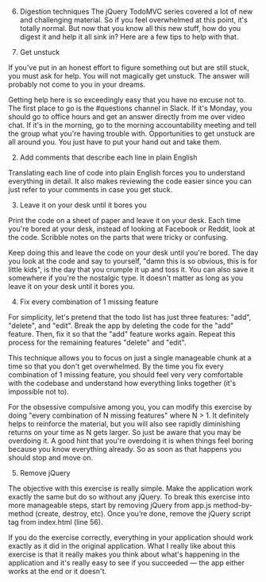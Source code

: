  6. Digestion techniques
The jQuery TodoMVC series covered a lot of new and challenging material. So if you feel overwhelmed at this point, it's totally normal. But now that you know all this new stuff, how do you digest it and help it all sink in? Here are a few tips to help with that.

1. Get unstuck

If you've put in an honest effort to figure something out but are still stuck, you must ask for help. You will not magically get unstuck. The answer will probably not come to you in your dreams.

Getting help here is so exceedingly easy that you have no excuse not to. The first place to go is the #questions channel in Slack. If it's Monday, you should go to office hours and get an answer directly from me over video chat. If it's in the morning, go to the morning accountability meeting and tell the group what you're having trouble with. Opportunities to get unstuck are all around you. You just have to put your hand out and take them.

2. Add comments that describe each line in plain English

Translating each line of code into plain English forces you to understand everything in detail. It also makes reviewing the code easier since you can just refer to your comments in case you get stuck.

3. Leave it on your desk until it bores you

Print the code on a sheet of paper and leave it on your desk. Each time you're bored at your desk, instead of looking at Facebook or Reddit, look at the code. Scribble notes on the parts that were tricky or confusing.

Keep doing this and leave the code on your desk until you're bored. The day you look at the code and say to yourself, "damn this is so obvious, this is for little kids", is the day that you crumple it up and toss it. You can also save it somewhere if you're the nostalgic type. It doesn't matter as long as you leave it on your desk until it bores you.

4. Fix every combination of 1 missing feature

For simplicity, let's pretend that the todo list has just three features: "add", "delete", and "edit". Break the app by deleting the code for the "add" feature. Then, fix it so that the "add" feature works again. Repeat this process for the remaining features "delete" and "edit".

This technique allows you to focus on just a single manageable chunk at a time so that you don't get overwhelmed. By the time you fix every combination of 1 missing feature, you should feel very very comfortable with the codebase and understand how everything links together (it's impossible not to).

For the obsessive compulsive among you, you can modify this exercise by doing "every combination of N missing features" where N > 1. It definitely helps to reinforce the material, but you will also see rapidly diminishing returns on your time as N gets larger. So just be aware that you may be overdoing it. A good hint that you're overdoing it is when things feel boring because you know everything already. So as soon as that happens you should stop and move on.

5. Remove jQuery

The objective with this exercise is really simple. Make the application work exactly the same but do so without any jQuery. To break this exercise into more manageable steps, start by removing jQuery from app.js method-by-method (create, destroy, etc). Once you’re done, remove the jQuery script tag from index.html (line 56).

If you do the exercise correctly, everything in your application should work exactly as it did in the original application. What I really like about this exercise is that it really makes you think about what's happening in the application and it's really easy to see if you succeeded — the app either works at the end or it doesn't.
